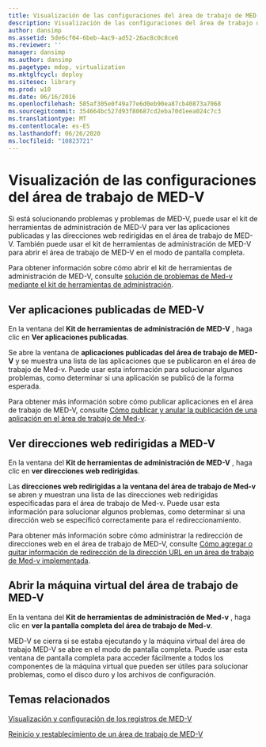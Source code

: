 ```yaml
---
title: Visualización de las configuraciones del área de trabajo de MED-V
description: Visualización de las configuraciones del área de trabajo de MED-V
author: dansimp
ms.assetid: 5de6cf04-6beb-4ac9-ad52-26ac8c0c8ce6
ms.reviewer: ''
manager: dansimp
ms.author: dansimp
ms.pagetype: mdop, virtualization
ms.mktglfcycl: deploy
ms.sitesec: library
ms.prod: w10
ms.date: 06/16/2016
ms.openlocfilehash: 585af305e0f49a77e6d0eb90ea87cb40873a7068
ms.sourcegitcommit: 354664bc527d93f80687cd2eba70d1eea024c7c3
ms.translationtype: MT
ms.contentlocale: es-ES
ms.lasthandoff: 06/26/2020
ms.locfileid: "10823721"
---
```

# Visualización de las configuraciones del área de trabajo de MED-V


Si está solucionando problemas y problemas de MED-V, puede usar el kit de herramientas de administración de MED-V para ver las aplicaciones publicadas y las direcciones web redirigidas en el área de trabajo de MED-V. También puede usar el kit de herramientas de administración de MED-V para abrir el área de trabajo de MED-V en el modo de pantalla completa.

Para obtener información sobre cómo abrir el kit de herramientas de administración de MED-V, consulte [solución de problemas de Med-v mediante el kit de herramientas de administración](troubleshooting-med-v-by-using-the-administration-toolkit.md).

## Ver aplicaciones publicadas de MED-V


En la ventana del **Kit de herramientas de administración de MED-V** , haga clic en **Ver aplicaciones publicadas**.

Se abre la ventana de **aplicaciones publicadas del área de trabajo de MED-V** y se muestra una lista de las aplicaciones que se publicaron en el área de trabajo de Med-v. Puede usar esta información para solucionar algunos problemas, como determinar si una aplicación se publicó de la forma esperada.

Para obtener más información sobre cómo publicar aplicaciones en el área de trabajo de MED-V, consulte [Cómo publicar y anular la publicación de una aplicación en el área de trabajo de Med-v](how-to-publish-and-unpublish-an-application-on-the-med-v-workspace.md).

## Ver direcciones web redirigidas a MED-V


En la ventana del **Kit de herramientas de administración de MED-V** , haga clic en **ver direcciones web redirigidas**.

Las **direcciones web redirigidas a la ventana del área de trabajo de Med-v** se abren y muestran una lista de las direcciones web redirigidas especificadas para el área de trabajo de Med-v. Puede usar esta información para solucionar algunos problemas, como determinar si una dirección web se especificó correctamente para el redireccionamiento.

Para obtener más información sobre cómo administrar la redirección de direcciones web en el área de trabajo de MED-V, consulte [Cómo agregar o quitar información de redirección de la dirección URL en un área de trabajo de Med-v implementada](how-to-add-or-remove-url-redirection-information-in-a-deployed-med-v-workspace.md).

## <a href="" id="bkmk-fullscreen"></a>Abrir la máquina virtual del área de trabajo de MED-V


En la ventana del **Kit de herramientas de administración de Med-v** , haga clic en **ver la pantalla completa del área de trabajo de Med-v**.

MED-V se cierra si se estaba ejecutando y la máquina virtual del área de trabajo MED-V se abre en el modo de pantalla completa. Puede usar esta ventana de pantalla completa para acceder fácilmente a todos los componentes de la máquina virtual que pueden ser útiles para solucionar problemas, como el disco duro y los archivos de configuración.

## Temas relacionados


[Visualización y configuración de los registros de MED-V](viewing-and-configuring-med-v-logs.md)

[Reinicio y restablecimiento de un área de trabajo de MED-V](restarting-and-resetting-a-med-v-workspace.md)

 

 





